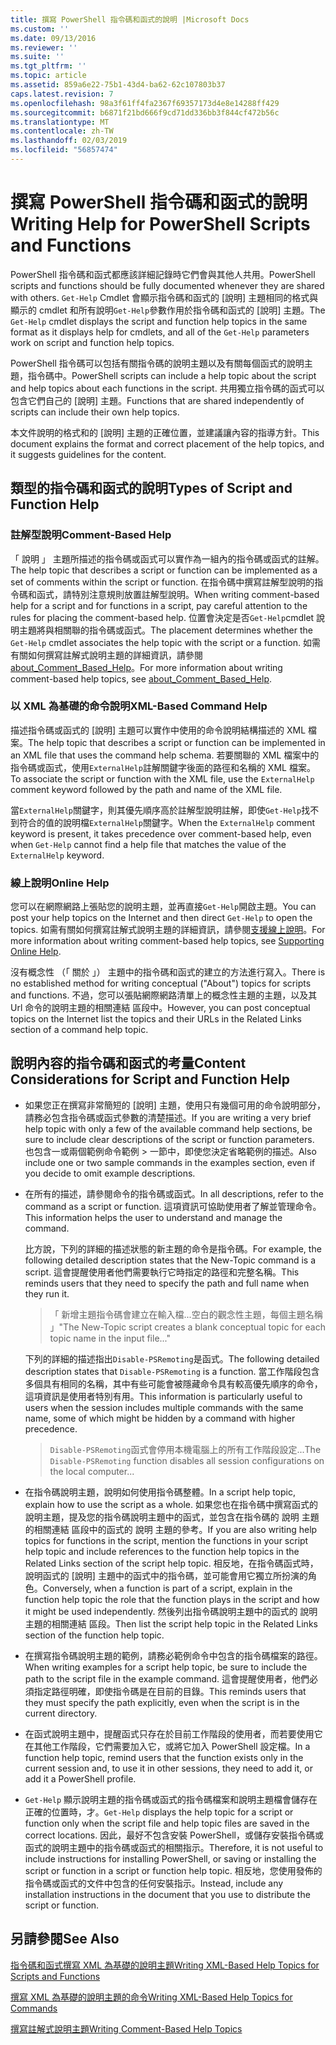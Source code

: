 ```yaml
---
title: 撰寫 PowerShell 指令碼和函式的說明 |Microsoft Docs
ms.custom: ''
ms.date: 09/13/2016
ms.reviewer: ''
ms.suite: ''
ms.tgt_pltfrm: ''
ms.topic: article
ms.assetid: 859a6e22-75b1-43d4-ba62-62c107803b37
caps.latest.revision: 7
ms.openlocfilehash: 98a3f61ff4fa2367f69357173d4e8e14288ff429
ms.sourcegitcommit: b6871f21bd666f9cd71dd336bb3f844cf472b56c
ms.translationtype: MT
ms.contentlocale: zh-TW
ms.lasthandoff: 02/03/2019
ms.locfileid: "56857474"
---
```

# <a name="writing-help-for-powershell-scripts-and-functions"></a><span data-ttu-id="0d81f-102">撰寫 PowerShell 指令碼和函式的說明</span><span class="sxs-lookup"><span data-stu-id="0d81f-102">Writing Help for PowerShell Scripts and Functions</span></span>

<span data-ttu-id="0d81f-103">PowerShell 指令碼和函式都應該詳細記錄時它們會與其他人共用。</span><span class="sxs-lookup"><span data-stu-id="0d81f-103">PowerShell scripts and functions should be fully documented whenever they are shared with others.</span></span>
<span data-ttu-id="0d81f-104">`Get-Help` Cmdlet 會顯示指令碼和函式的 [說明] 主題相同的格式與顯示的 cmdlet 和所有說明`Get-Help`參數作用於指令碼和函式的 [說明] 主題。</span><span class="sxs-lookup"><span data-stu-id="0d81f-104">The `Get-Help` cmdlet displays the script and function help topics in the same format as it displays help for cmdlets, and all of the `Get-Help` parameters work on script and function help topics.</span></span>

<span data-ttu-id="0d81f-105">PowerShell 指令碼可以包括有關指令碼的說明主題以及有關每個函式的說明主題，指令碼中。</span><span class="sxs-lookup"><span data-stu-id="0d81f-105">PowerShell scripts can include a help topic about the script and help topics about each functions in the script.</span></span>
<span data-ttu-id="0d81f-106">共用獨立指令碼的函式可以包含它們自己的 [說明] 主題。</span><span class="sxs-lookup"><span data-stu-id="0d81f-106">Functions that are shared independently of scripts can include their own help topics.</span></span>

<span data-ttu-id="0d81f-107">本文件說明的格式和的 [說明] 主題的正確位置，並建議讓內容的指導方針。</span><span class="sxs-lookup"><span data-stu-id="0d81f-107">This document explains the format and correct placement of the help topics, and it suggests guidelines for the content.</span></span>

## <a name="types-of-script-and-function-help"></a><span data-ttu-id="0d81f-108">類型的指令碼和函式的說明</span><span class="sxs-lookup"><span data-stu-id="0d81f-108">Types of Script and Function Help</span></span>

### <a name="comment-based-help"></a><span data-ttu-id="0d81f-109">註解型說明</span><span class="sxs-lookup"><span data-stu-id="0d81f-109">Comment-Based Help</span></span>
<span data-ttu-id="0d81f-110">「 說明 」 主題所描述的指令碼或函式可以實作為一組內的指令碼或函式的註解。</span><span class="sxs-lookup"><span data-stu-id="0d81f-110">The help topic that describes a script or function can be implemented as a set of comments within the script or function.</span></span>
<span data-ttu-id="0d81f-111">在指令碼中撰寫註解型說明的指令碼和函式，請特別注意規則放置註解型說明。</span><span class="sxs-lookup"><span data-stu-id="0d81f-111">When writing comment-based help for a script and for functions in a script, pay careful attention to the rules for placing the comment-based help.</span></span>
<span data-ttu-id="0d81f-112">位置會決定是否`Get-Help`cmdlet 說明主題將與相關聯的指令碼或函式。</span><span class="sxs-lookup"><span data-stu-id="0d81f-112">The placement determines whether the `Get-Help` cmdlet associates the help topic with the script or a function.</span></span>
<span data-ttu-id="0d81f-113">如需有關如何撰寫註解式說明主題的詳細資訊，請參閱[about_Comment_Based_Help](/powershell/module/microsoft.powershell.core/about/about_comment_based_help)。</span><span class="sxs-lookup"><span data-stu-id="0d81f-113">For more information about writing comment-based help topics, see [about_Comment_Based_Help](/powershell/module/microsoft.powershell.core/about/about_comment_based_help).</span></span>

### <a name="xml-based-command-help"></a><span data-ttu-id="0d81f-114">以 XML 為基礎的命令說明</span><span class="sxs-lookup"><span data-stu-id="0d81f-114">XML-Based Command Help</span></span>
<span data-ttu-id="0d81f-115">描述指令碼或函式的 [說明] 主題可以實作中使用的命令說明結構描述的 XML 檔案。</span><span class="sxs-lookup"><span data-stu-id="0d81f-115">The help topic that describes a script or function can be implemented in an XML file that uses the command help schema.</span></span>
<span data-ttu-id="0d81f-116">若要關聯的 XML 檔案中的指令碼或函式，使用`ExternalHelp`註解關鍵字後面的路徑和名稱的 XML 檔案。</span><span class="sxs-lookup"><span data-stu-id="0d81f-116">To associate the script or function with the XML file, use the `ExternalHelp` comment keyword followed by the path and name of the XML file.</span></span>

<span data-ttu-id="0d81f-117">當`ExternalHelp`關鍵字，則其優先順序高於註解型說明註解，即使`Get-Help`找不到符合的值的說明檔`ExternalHelp`關鍵字。</span><span class="sxs-lookup"><span data-stu-id="0d81f-117">When the `ExternalHelp` comment keyword is present, it takes precedence over comment-based help, even when `Get-Help` cannot find a help file that matches the value of the `ExternalHelp` keyword.</span></span>

### <a name="online-help"></a><span data-ttu-id="0d81f-118">線上說明</span><span class="sxs-lookup"><span data-stu-id="0d81f-118">Online Help</span></span>
<span data-ttu-id="0d81f-119">您可以在網際網路上張貼您的說明主題，並再直接`Get-Help`開啟主題。</span><span class="sxs-lookup"><span data-stu-id="0d81f-119">You can post your help topics on the Internet and then direct `Get-Help` to open the topics.</span></span>
<span data-ttu-id="0d81f-120">如需有關如何撰寫註解式說明主題的詳細資訊，請參閱[支援線上說明](../module/supporting-online-help.md)。</span><span class="sxs-lookup"><span data-stu-id="0d81f-120">For more information about writing comment-based help topics, see [Supporting Online Help](../module/supporting-online-help.md).</span></span>

<span data-ttu-id="0d81f-121">沒有概念性 （「 關於 」） 主題中的指令碼和函式的建立的方法進行寫入。</span><span class="sxs-lookup"><span data-stu-id="0d81f-121">There is no established method for writing conceptual ("About") topics for scripts and functions.</span></span>
<span data-ttu-id="0d81f-122">不過，您可以張貼網際網路清單上的概念性主題的主題，以及其 Url 命令的說明主題的相關連結 區段中。</span><span class="sxs-lookup"><span data-stu-id="0d81f-122">However, you can post conceptual topics on the Internet list the topics and their URLs in the Related Links section of a command help topic.</span></span>

## <a name="content-considerations-for-script-and-function-help"></a><span data-ttu-id="0d81f-123">說明內容的指令碼和函式的考量</span><span class="sxs-lookup"><span data-stu-id="0d81f-123">Content Considerations for Script and Function Help</span></span>

- <span data-ttu-id="0d81f-124">如果您正在撰寫非常簡短的 [說明] 主題，使用只有幾個可用的命令說明部分，請務必包含指令碼或函式參數的清楚描述。</span><span class="sxs-lookup"><span data-stu-id="0d81f-124">If you are writing a very brief help topic with only a few of the available command help sections, be sure to include clear descriptions of the script or function parameters.</span></span> <span data-ttu-id="0d81f-125">也包含一或兩個範例命令範例 > 一節中，即使您決定省略範例的描述。</span><span class="sxs-lookup"><span data-stu-id="0d81f-125">Also include one or two sample commands in the examples section, even if you decide to omit example descriptions.</span></span>

- <span data-ttu-id="0d81f-126">在所有的描述，請參閱命令的指令碼或函式。</span><span class="sxs-lookup"><span data-stu-id="0d81f-126">In all descriptions, refer to the command as a script or function.</span></span> <span data-ttu-id="0d81f-127">這項資訊可協助使用者了解並管理命令。</span><span class="sxs-lookup"><span data-stu-id="0d81f-127">This information helps the user to understand and manage the command.</span></span>

  <span data-ttu-id="0d81f-128">比方說，下列的詳細的描述狀態的新主題的命令是指令碼。</span><span class="sxs-lookup"><span data-stu-id="0d81f-128">For example, the following detailed description states that the New-Topic command is a script.</span></span> <span data-ttu-id="0d81f-129">這會提醒使用者他們需要執行它時指定的路徑和完整名稱。</span><span class="sxs-lookup"><span data-stu-id="0d81f-129">This reminds users that they need to specify the path and full name when they run it.</span></span>

  > <span data-ttu-id="0d81f-130">「 新增主題指令碼會建立在輸入檔...空白的觀念性主題，每個主題名稱 」</span><span class="sxs-lookup"><span data-stu-id="0d81f-130">"The New-Topic script creates a blank conceptual topic for each topic name in the input file..."</span></span>

  <span data-ttu-id="0d81f-131">下列的詳細的描述指出`Disable-PSRemoting`是函式。</span><span class="sxs-lookup"><span data-stu-id="0d81f-131">The following detailed description states that `Disable-PSRemoting` is a function.</span></span> <span data-ttu-id="0d81f-132">當工作階段包含多個具有相同的名稱，其中有些可能會被隱藏命令具有較高優先順序的命令，這項資訊是使用者特別有用。</span><span class="sxs-lookup"><span data-stu-id="0d81f-132">This information is particularly useful to users when the session includes multiple commands with the same name, some of which might be hidden by a command with higher precedence.</span></span>

  > <span data-ttu-id="0d81f-133">`Disable-PSRemoting`函式會停用本機電腦上的所有工作階段設定...</span><span class="sxs-lookup"><span data-stu-id="0d81f-133">The `Disable-PSRemoting` function disables all session configurations on the local computer...</span></span>

- <span data-ttu-id="0d81f-134">在指令碼說明主題，說明如何使用指令碼整體。</span><span class="sxs-lookup"><span data-stu-id="0d81f-134">In a script help topic, explain how to use the script as a whole.</span></span> <span data-ttu-id="0d81f-135">如果您也在指令碼中撰寫函式的說明主題，提及您的指令碼說明主題中的函式，並包含在指令碼的 說明 主題的相關連結 區段中的函式的 說明 主題的參考。</span><span class="sxs-lookup"><span data-stu-id="0d81f-135">If you are also writing help topics for functions in the script, mention the functions in your script help topic and include references to the function help topics in the Related Links section of the script help topic.</span></span> <span data-ttu-id="0d81f-136">相反地，在指令碼函式時，說明函式的 [說明] 主題中的函式中的指令碼，並可能會用它獨立所扮演的角色。</span><span class="sxs-lookup"><span data-stu-id="0d81f-136">Conversely, when a function is part of a script, explain in the function help topic the role that the function plays in the script and how it might be used independently.</span></span> <span data-ttu-id="0d81f-137">然後列出指令碼說明主題中的函式的 說明 主題的相關連結 區段。</span><span class="sxs-lookup"><span data-stu-id="0d81f-137">Then list the script help topic in the Related Links section of the function help topic.</span></span>

- <span data-ttu-id="0d81f-138">在撰寫指令碼說明主題的範例，請務必範例命令中包含的指令碼檔案的路徑。</span><span class="sxs-lookup"><span data-stu-id="0d81f-138">When writing examples for a script help topic, be sure to include the path to the script file in the example command.</span></span> <span data-ttu-id="0d81f-139">這會提醒使用者，他們必須指定路徑明確，即使指令碼是在目前的目錄。</span><span class="sxs-lookup"><span data-stu-id="0d81f-139">This reminds users that they must specify the path explicitly, even when the script is in the current directory.</span></span>

- <span data-ttu-id="0d81f-140">在函式說明主題中，提醒函式只存在於目前工作階段的使用者，而若要使用它在其他工作階段，它們需要加入它，或將它加入 PowerShell 設定檔。</span><span class="sxs-lookup"><span data-stu-id="0d81f-140">In a function help topic, remind users that the function exists only in the current session and, to use it in other sessions, they need to add it, or add it a PowerShell profile.</span></span>

- <span data-ttu-id="0d81f-141">`Get-Help` 顯示說明主題的指令碼或函式的指令碼檔案和說明主題檔會儲存在正確的位置時，才。</span><span class="sxs-lookup"><span data-stu-id="0d81f-141">`Get-Help` displays the help topic for a script or function only when the script file and help topic files are saved in the correct locations.</span></span> <span data-ttu-id="0d81f-142">因此，最好不包含安裝 PowerShell，或儲存安裝指令碼或函式的說明主題中的指令碼或函式的相關指示。</span><span class="sxs-lookup"><span data-stu-id="0d81f-142">Therefore, it is not useful to include instructions for installing PowerShell, or saving or installing the script or function in a script or function help topic.</span></span> <span data-ttu-id="0d81f-143">相反地，您使用發佈的指令碼或函式的文件中包含的任何安裝指示。</span><span class="sxs-lookup"><span data-stu-id="0d81f-143">Instead, include any installation instructions in the document that you use to distribute the script or function.</span></span>

## <a name="see-also"></a><span data-ttu-id="0d81f-144">另請參閱</span><span class="sxs-lookup"><span data-stu-id="0d81f-144">See Also</span></span>

 [<span data-ttu-id="0d81f-145">指令碼和函式撰寫 XML 為基礎的說明主題</span><span class="sxs-lookup"><span data-stu-id="0d81f-145">Writing XML-Based Help Topics for Scripts and Functions</span></span>](./writing-xml-based-help-topics-for-scripts-and-functions.md)

 [<span data-ttu-id="0d81f-146">撰寫 XML 為基礎的說明主題的命令</span><span class="sxs-lookup"><span data-stu-id="0d81f-146">Writing XML-Based Help Topics for Commands</span></span>](./writing-xml-based-help-topics-for-commands.md)

 [<span data-ttu-id="0d81f-147">撰寫註解式說明主題</span><span class="sxs-lookup"><span data-stu-id="0d81f-147">Writing Comment-Based Help Topics</span></span>](./writing-comment-based-help-topics.md)
